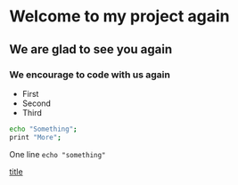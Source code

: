 # Welcome to my project again
## We are glad to see you again
### We encourage to code with us again

- First
- Second
- Third

```bash
echo "Something";
print "More";
```

One line `echo "something"`

[title](https://www.google.com)